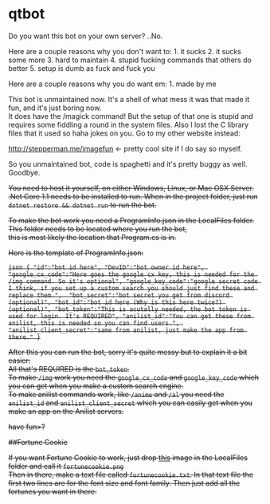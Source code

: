 # qtbot

Do you want this bot on your own server? ..No. 

Here are a couple reasons why you don't want to:
	1. it sucks
	2. it sucks some more
	3. hard to maintain
	4. stupid fucking commands that others do better
	5. setup is dumb as fuck and fuck you

Here are a couple reasons why you do want em:
	1. made by me
	
This bot is unmaintained now. It's a shell of what mess it was that made it fun, and it's just boring now.  
It does have the /magick command! But the setup of that one is stupid and requires some fiddling a round in the system files. Also I lost the C library files that it used so haha jokes on you. Go to my other website instead:

http://stepperman.me/imagefun <- pretty cool site if I do say so myself.

So you unmaintained bot, code is spaghetti and it's pretty buggy as well. Goodbye.

~~You need to host it yourself, on either Windows, Linux, or Mac OSX Server.  
.Net Core 1.1 needs to be installed to run. When in the project folder, just run `dotnet restore && dotnet run` to run the bot.~~  

~~To make the bot *work* you need a ProgramInfo.json in the LocalFiles folder. This folder needs to be located where you run the bot,  
this is most likely the location that Program.cs is in.~~

~~Here is the template of ProgramInfo.json:~~

~~```json
{
	"id":"bot id here",
	"DevID":"bot owner id here",
	"google_cx_code":"Here goes the google cx key, this is needed for the /img command. So it's optional",
	"google_key_code":"google secret code I think, if you set up a custom search you should just find these and replace them.",	
	"bot_secret":"bot secret you get from discord (optional)",
	"bot_id":"bot id here (Why is this here twice?) (optional)",
	"bot_token":"This is acutally needed, the bot token is used for login. It's REQUIRED",
	"anilist_id":"You can get these from anilist, this is needed so you can find users.",
	"anilist_client_secret":"same from anilist, just make the app from there."
}```~~

~~After this you can run the bot, sorry it's quite messy but to explain it a bit easier:  
All that's REQUIRED is the `bot_token`.  
To make `/img` work you need the `google_cx_code` and `google_key_code` which you can get when you make a custom search engine.  
To make anilist commands work, like `/anime` and `/al` you need the `anilist_id` and `anilist_client_secret` which you can easily get when you make an app on the Anilist servers.~~


~~have fun>?~~

~~##Fortune Cookie~~

~~If you want Fortune Cookie to work, just drop [this](http://i.imgur.com/JwXl4h0.png) image in the LocalFiles folder and call it `fortunecookie.png`  
Then in there, make a text file called `fortunecookie.txt`. In that text file the first two lines are for the font size and font family. Then just add all the fortunes you want in there.~~
